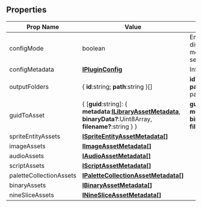 ## Properties

| Prop Name | Value | Description |
| --------------------- | ------ | ---------------------------------------------------------------------- |
| configMode | boolean | Enables/disables display of config mode (plugin settings) UI |
| configMetadata | **[IPluginConfig](/Documentation/Interfaces/IPluginConfig.md)** | Info Later |
| outputFolders | { **id**:string; **path**:string }[] | **id**: <br/> **path**: Folder path. |
| guidToAsset | { [**guid**:string]: { **metadata**:**[ILibraryAssetMetadata](/Documentation/Interfaces/ILibraryAssetMetadata.md)**, **binaryData?**:Uint8Array, **filename?**:string } } | **guid**: <br/> **metadata**: <br/> **binaryData?**: <br/> **filename?**: |
| spriteEntityAssets | **[ISpriteEntityAssetMetadata[]](/Documentation/Interfaces/ISpriteEntityAssetMetadata.md)** | |
| imageAssets | **[IImageAssetMetadata[]](/Documentation/Interfaces/IImageAssetMetadata.md)** | |
| audioAssets | **[IAudioAssetMetadata[]](/Documentation/Interfaces/IAudioAssetMetadata.md)** | |
| scriptAssets | **[IScriptAssetMetadata[]](/Documentation/Interfaces/IScriptAssetMetadata.md)** | |
| paletteCollectionAssets | **[IPaletteCollectionAssetMetadata[]](/Documentation/Interfaces/IPaletteCollectionAssetMetadata.md)** | |
| binaryAssets | **[IBinaryAssetMetadata[]](/Documentation/Interfaces/IBinaryAssetMetadata.md)** | |
| nineSliceAssets | **[INineSliceAssetMetadata[]](/Documentation/Interfaces/INineSliceAssetMetadata.md)** | |
